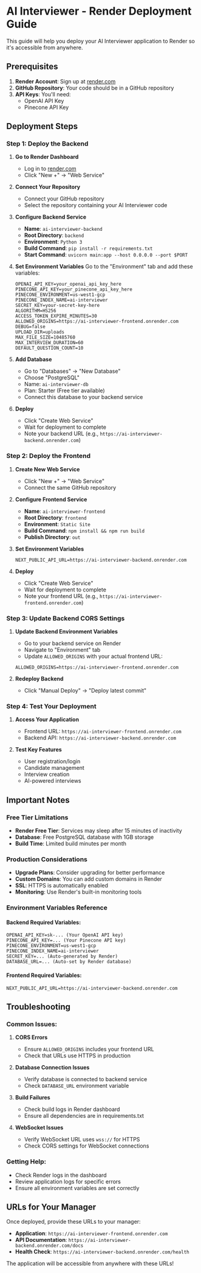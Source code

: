 # AI Interviewer - Render Deployment Guide

This guide will help you deploy your AI Interviewer application to Render so it's accessible from anywhere.

## Prerequisites

1. **Render Account**: Sign up at [render.com](https://render.com)
2. **GitHub Repository**: Your code should be in a GitHub repository
3. **API Keys**: You'll need:
   - OpenAI API Key
   - Pinecone API Key

## Deployment Steps

### Step 1: Deploy the Backend

1. **Go to Render Dashboard**
   - Log in to [render.com](https://render.com)
   - Click "New +" → "Web Service"

2. **Connect Your Repository**
   - Connect your GitHub repository
   - Select the repository containing your AI Interviewer code

3. **Configure Backend Service**
   - **Name**: `ai-interviewer-backend`
   - **Root Directory**: `backend`
   - **Environment**: `Python 3`
   - **Build Command**: `pip install -r requirements.txt`
   - **Start Command**: `uvicorn main:app --host 0.0.0.0 --port $PORT`

4. **Set Environment Variables**
   Go to the "Environment" tab and add these variables:
   ```
   OPENAI_API_KEY=your_openai_api_key_here
   PINECONE_API_KEY=your_pinecone_api_key_here
   PINECONE_ENVIRONMENT=us-west1-gcp
   PINECONE_INDEX_NAME=ai-interviewer
   SECRET_KEY=your-secret-key-here
   ALGORITHM=HS256
   ACCESS_TOKEN_EXPIRE_MINUTES=30
   ALLOWED_ORIGINS=https://ai-interviewer-frontend.onrender.com
   DEBUG=false
   UPLOAD_DIR=uploads
   MAX_FILE_SIZE=10485760
   MAX_INTERVIEW_DURATION=60
   DEFAULT_QUESTION_COUNT=10
   ```

5. **Add Database**
   - Go to "Databases" → "New Database"
   - Choose "PostgreSQL"
   - Name: `ai-interviewer-db`
   - Plan: Starter (Free tier available)
   - Connect this database to your backend service

6. **Deploy**
   - Click "Create Web Service"
   - Wait for deployment to complete
   - Note your backend URL (e.g., `https://ai-interviewer-backend.onrender.com`)

### Step 2: Deploy the Frontend

1. **Create New Web Service**
   - Click "New +" → "Web Service"
   - Connect the same GitHub repository

2. **Configure Frontend Service**
   - **Name**: `ai-interviewer-frontend`
   - **Root Directory**: `frontend`
   - **Environment**: `Static Site`
   - **Build Command**: `npm install && npm run build`
   - **Publish Directory**: `out`

3. **Set Environment Variables**
   ```
   NEXT_PUBLIC_API_URL=https://ai-interviewer-backend.onrender.com
   ```

4. **Deploy**
   - Click "Create Web Service"
   - Wait for deployment to complete
   - Note your frontend URL (e.g., `https://ai-interviewer-frontend.onrender.com`)

### Step 3: Update Backend CORS Settings

1. **Update Backend Environment Variables**
   - Go to your backend service on Render
   - Navigate to "Environment" tab
   - Update `ALLOWED_ORIGINS` with your actual frontend URL:
   ```
   ALLOWED_ORIGINS=https://ai-interviewer-frontend.onrender.com
   ```

2. **Redeploy Backend**
   - Click "Manual Deploy" → "Deploy latest commit"

### Step 4: Test Your Deployment

1. **Access Your Application**
   - Frontend URL: `https://ai-interviewer-frontend.onrender.com`
   - Backend API: `https://ai-interviewer-backend.onrender.com`

2. **Test Key Features**
   - User registration/login
   - Candidate management
   - Interview creation
   - AI-powered interviews

## Important Notes

### Free Tier Limitations
- **Render Free Tier**: Services may sleep after 15 minutes of inactivity
- **Database**: Free PostgreSQL database with 1GB storage
- **Build Time**: Limited build minutes per month

### Production Considerations
- **Upgrade Plans**: Consider upgrading for better performance
- **Custom Domains**: You can add custom domains in Render
- **SSL**: HTTPS is automatically enabled
- **Monitoring**: Use Render's built-in monitoring tools

### Environment Variables Reference

#### Backend Required Variables:
```
OPENAI_API_KEY=sk-... (Your OpenAI API key)
PINECONE_API_KEY=... (Your Pinecone API key)
PINECONE_ENVIRONMENT=us-west1-gcp
PINECONE_INDEX_NAME=ai-interviewer
SECRET_KEY=... (Auto-generated by Render)
DATABASE_URL=... (Auto-set by Render database)
```

#### Frontend Required Variables:
```
NEXT_PUBLIC_API_URL=https://ai-interviewer-backend.onrender.com
```

## Troubleshooting

### Common Issues:

1. **CORS Errors**
   - Ensure `ALLOWED_ORIGINS` includes your frontend URL
   - Check that URLs use HTTPS in production

2. **Database Connection Issues**
   - Verify database is connected to backend service
   - Check `DATABASE_URL` environment variable

3. **Build Failures**
   - Check build logs in Render dashboard
   - Ensure all dependencies are in requirements.txt

4. **WebSocket Issues**
   - Verify WebSocket URL uses `wss://` for HTTPS
   - Check CORS settings for WebSocket connections

### Getting Help:
- Check Render logs in the dashboard
- Review application logs for specific errors
- Ensure all environment variables are set correctly

## URLs for Your Manager

Once deployed, provide these URLs to your manager:

- **Application**: `https://ai-interviewer-frontend.onrender.com`
- **API Documentation**: `https://ai-interviewer-backend.onrender.com/docs`
- **Health Check**: `https://ai-interviewer-backend.onrender.com/health`

The application will be accessible from anywhere with these URLs!
